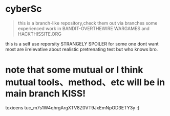 # cyberSc
> this is a branch-like repository,check them out via branches
some experienced work in 
> BANDIT-OVERTHEWIRE WARGAMES and HACKTHISSITE.ORG

this is a self use reporsity STRANGELY SPOILER for some one dont want
most are iirelevative about realistic pretrenating test but who knows bro.

# note that some mutual or I think mutual tools、method、etc will be in main branch KISS!

toxicens tuc_m7s1W4qhrgArgXTV8Z0VT9JxEmNpOD3ETY3y :)
